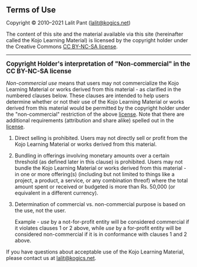 <span style="font-size:1.5em"><strong>Terms of Use</strong></span>

Copyright © 2010–2021 Lalit Pant (lalit@kogics.net)

The content of this site and the material available via this site (hereinafter called the Kojo Learning Material) is licensed by the copyright holder under the Creative Commons [CC BY-NC-SA license](https://creativecommons.org/licenses/by-nc-sa/4.0/).

---

<span style="font-size:1.2em"><strong>Copyright Holder's interpretation of "Non-commercial" in the CC BY-NC-SA license</strong></span>

*Non-commercial use* means that users may not commercialize the Kojo Learning Material or works derived from this material - as clarified in the numbered clauses below. These clauses are intended to help users determine whether or not their use of the Kojo Learning Material or works derived from this material would be permitted by the copyright holder under the "non-commercial" restriction of the above [license](https://creativecommons.org/licenses/by-nc-sa/4.0/). Note that there are additional requirements (attribution and share alike) spelled out in the [license](https://creativecommons.org/licenses/by-nc-sa/4.0/).

1. Direct selling is prohibited. Users may not directly sell or profit from the Kojo Learning Material or works derived from this material.

2. Bundling in offerings involving monetary amounts over a certain threshold (as defined later in this clause) is prohibited. Users may not bundle the Kojo Learning Material or works derived from this material - in one or more offering(s) (including but not limited to things like a project, a product, a service, or any combination threof) where the total amount spent or received or budgeted is more than Rs. 50,000 (or equivalent in a different currency).

3. Determination of commercial vs. non-commercial purpose is based on the use, not the user.

   Example - *use* by a not-for-profit entity will be considered commercial if it violates clauses 1 or 2 above, while *use* by a for-profit entity will be considered non-commercial if it is in conformance with clauses 1 and 2 above.

If you have questions about acceptable use of the Kojo Learning Material, please contact us at lalit@kogics.net.